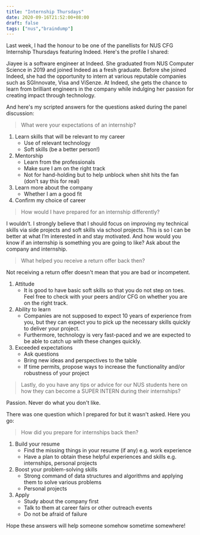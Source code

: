 ```yaml
---
title: "Internship Thursdays"
date: 2020-09-16T21:52:00+08:00
draft: false
tags: ["nus","braindump"]
---
```

Last week, I had the honour to be one of the panellists for NUS CFG Internship Thursdays featuring Indeed. Here's the profile I shared:

Jiayee is a software engineer at Indeed. She graduated from NUS Computer Science in 2019 and joined Indeed as a fresh graduate. Before she joined Indeed, she had the opportunity to intern at various reputable companies such as SGInnovate, Visa and ViSenze. At Indeed, she gets the chance to learn from brilliant engineers in the company while indulging her passion for creating impact through technology.

And here's my scripted answers for the questions asked during the panel discussion:

> What were your expectations of an internship?

1. Learn skills that will be relevant to my career
    - Use of relevant technology
    - Soft skills (be a better person!)
1. Mentorship
    - Learn from the professionals
    - Make sure I am on the right track
    - Not for hand-holding but to help unblock when shit hits the fan (don’t say this for real)
1. Learn more about the company
    - Whether I am a good fit
1. Confirm my choice of career

> How would I have prepared for an internship differently?

I wouldn’t. I strongly believe that I should focus on improving my technical skills via side projects and soft skills via school projects. This is so I can be better at what I’m interested in and stay motivated.
And how would you know if an internship is something you are going to like? Ask about the company and internship.

> What helped you receive a return offer back then?

Not receiving a return offer doesn't mean that you are bad or incompetent.

1. Attitude
    - It is good to have basic soft skills so that you do not step on toes. Feel free to check with your peers and/or CFG on whether you are on the right track.
1. Ability to learn
    - Companies are not supposed to expect 10 years of experience from you, but they can expect you to pick up the necessary skills quickly to deliver your project.
    - Furthermore, technology is very fast-paced and we are expected to be able to catch up with these changes quickly.
1. Exceeded expectations
    - Ask questions
    - Bring new ideas and perspectives to the table
    - If time permits, propose ways to increase the functionality and/or robustness of your project

> Lastly, do you have any tips or advice for our NUS students here on how they can become a SUPER INTERN during their internships?

Passion. Never do what you don't like.

There was one question which I prepared for but it wasn't asked. Here you go:

> How did you prepare for internships back then?

1. Build your resume
    - Find the missing things in your resume (if any) e.g. work experience
    - Have a plan to obtain these helpful experiences and skills e.g. internships, personal projects
1. Boost your problem-solving skills
    - Strong command of data structures and algorithms and applying them to solve various problems
    - Personal projects
1. Apply
    - Study about the company first
    - Talk to them at career fairs or other outreach events
    - Do not be afraid of failure

Hope these answers will help someone somehow sometime somewhere!
